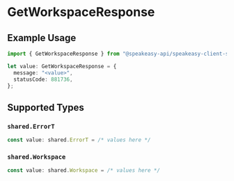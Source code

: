 # GetWorkspaceResponse

## Example Usage

```typescript
import { GetWorkspaceResponse } from "@speakeasy-api/speakeasy-client-sdk-typescript/sdk/models/operations";

let value: GetWorkspaceResponse = {
  message: "<value>",
  statusCode: 881736,
};
```

## Supported Types

### `shared.ErrorT`

```typescript
const value: shared.ErrorT = /* values here */
```

### `shared.Workspace`

```typescript
const value: shared.Workspace = /* values here */
```

